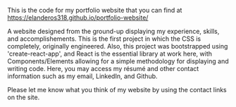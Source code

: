 This is the code for my portfolio website that you can find at https://elanderos318.github.io/portfolio-website/

A website designed from the ground-up displaying my experience, skills, and accomplishements. This is the first project in which the CSS is completely, originally engineered. Also, this project was bootstrapped using 'create-react-app', and React is the essential library at work here, with Components/Elements allowing for a simple methodology for displaying and writing code. Here, you may access my résumé and other contact information such as my email, LinkedIn, and Github.

Please let me know what you think of my website by using the contact links on the site.